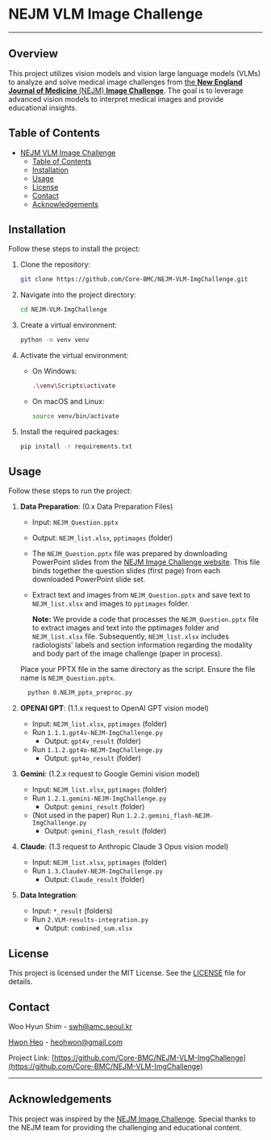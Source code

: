 # NEJM VLM Image Challenge

---

## Overview

This project utilizes vision models and vision large language models (VLMs) to analyze and solve medical image challenges from [the **New England Journal of Medicine** (NEJM) **Image Challenge**](https://www.nejm.org/image-challenge). The goal is to leverage advanced vision models to interpret medical images and provide educational insights.

## Table of Contents

- [NEJM VLM Image Challenge](#nejm-vlm-image-challenge)
  - [Table of Contents](#table-of-contents)
  - [Installation](#installation)
  - [Usage](#usage)
  - [License](#license)
  - [Contact](#contact)
  - [Acknowledgements](#acknowledgements)

## Installation

Follow these steps to install the project:

1. Clone the repository:

   ```bash
   git clone https://github.com/Core-BMC/NEJM-VLM-ImgChallenge.git
   ```

2. Navigate into the project directory:

   ```bash
   cd NEJM-VLM-ImgChallenge
   ```

3. Create a virtual environment:

   ```bash
   python -m venv venv
   ```

4. Activate the virtual environment:
    - On Windows:
      ```bash
      .\venv\Scripts\activate
      ```

    - On macOS and Linux:
      ```bash
      source venv/bin/activate
      ```

3. Install the required packages:

   ```bash
   pip install -r requirements.txt
   ```


## Usage

Follow these steps to run the project:

1. **Data Preparation**: (0.x Data Preparation Files)

   - Input: `NEJM_Question.pptx`
   - Output: `NEJM_list.xlsx`, `pptimages` (folder)
   - The `NEJM_Question.pptx` file was prepared by downloading PowerPoint slides from the [NEJM Image Challenge website](https://www.nejm.org/image-challenge). This file binds together the question slides (first page) from each downloaded PowerPoint slide set.
   - Extract text and images from `NEJM_Question.pptx` and save text to `NEJM_list.xlsx` and images to `pptimages` folder.

      **Note:** We provide a code that processes the `NEJM_Question.pptx` file to extract images and text into the pptimages folder and `NEJM_list.xlsx` file. Subsequently, `NEJM_list.xlsx` includes radiologists' labels and section information regarding the modality and body part of the image challenge (paper in process).
  
    Place your PPTX file in the same directory as the script. Ensure the file name is `NEJM_Question.pptx`.

    ```bash
      python 0.NEJM_pptx_preproc.py
    ```


2. **OPENAI GPT**: (1.1.x request to OpenAI GPT vision model)

   - Input: `NEJM_list.xlsx`, `pptimages` (folder)
   - Run `1.1.1.gpt4v-NEJM-ImgChallenge.py`
     - Output: `gpt4v_result` (folder)
   - Run `1.1.2.gpt4o-NEJM-ImgChallenge.py`
     - Output: `gpt4o_result` (folder)

3. **Gemini**: (1.2.x request to Google Gemini vision model)

   - Input: `NEJM_list.xlsx`, `pptimages` (folder)
   - Run `1.2.1.gemini-NEJM-ImgChallenge.py`
     - Output: `gemini_result` (folder)
   - (Not used in the paper) Run `1.2.2.gemini_flash-NEJM-ImgChallenge.py`
     - Output: `gemini_flash_result` (folder)

4. **Claude**: (1.3 request to Anthropic Claude 3 Opus vision model)

   - Input: `NEJM_list.xlsx`, `pptimages` (folder)
   - Run `1.3.ClaudeV-NEJM-ImgChallenge.py`
     - Output: `Claude_result` (folder)

5. **Data Integration**:
   - Input: `*_result` (folders)
   - Run `2.VLM-results-integration.py`
     - Output: `combined_sum.xlsx`

## License

This project is licensed under the MIT License. See the [LICENSE](LICENSE) file for details.

## Contact

Woo Hyun Shim - [swh@amc.seoul.kr](mailto:swh@amc.seoul.kr)

[Hwon Heo](https://github.com/hwonheo) - [heohwon@gmail.com](mailto:heohwon@gmail.com)


Project Link: [https://github.com/Core-BMC/NEJM-VLM-ImgChallenge](https://github.com/Core-BMC/NEJM-VLM-ImgChallenge)


---

## Acknowledgements

This project was inspired by the [NEJM Image Challenge](https://www.nejm.org/image-challenge). Special thanks to the NEJM team for providing the challenging and educational content.
